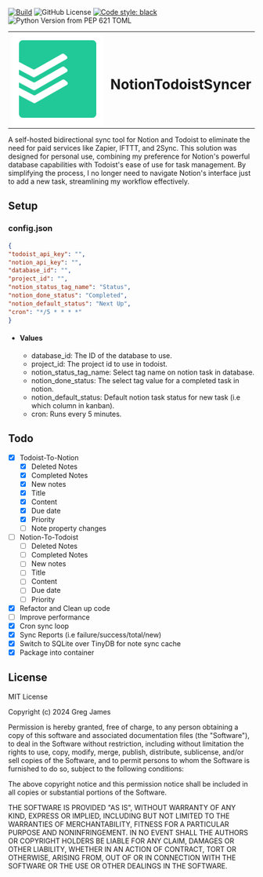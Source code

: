 [![Build](https://github.com/gregyjames/notion_todoist_syncer/actions/workflows/python-app.yml/badge.svg?event=push)](https://github.com/gregyjames/notion_todoist_syncer/actions/workflows/python-app.yml)
![GitHub License](https://img.shields.io/github/license/gregyjames/notion_todoist_syncer)
[![Code style: black](https://img.shields.io/badge/code%20style-black-000000.svg)](https://github.com/psf/black)
![Python Version from PEP 621 TOML](https://img.shields.io/python/required-version-toml?tomlFilePath=https%3A%2F%2Fraw.githubusercontent.com%2Fgregyjames%2Fnotion_todoist_syncer%2Frefs%2Fheads%2Fmain%2Fpyproject.toml)

<table style="border: none;">
<tr style="border: none;">
  <td style="border: none;">
    <img src="./icon.svg">
  </td>
  <td style="border: none;">
    <h1>NotionTodoistSyncer</h1>
  </td>
</tr>
</table>

A self-hosted bidirectional sync tool for Notion and Todoist to eliminate the need for paid services like Zapier, IFTTT, and 2Sync. This solution was designed for personal use, combining my preference for Notion's powerful database capabilities with Todoist's ease of use for task management. By simplifying the process, I no longer need to navigate Notion's interface just to add a new task, streamlining my workflow effectively.

## Setup
### config.json
```json
{
"todoist_api_key": "",
"notion_api_key": "",
"database_id": "",
"project_id": "",
"notion_status_tag_name": "Status",
"notion_done_status": "Completed",
"notion_default_status": "Next Up",
"cron": "*/5 * * * *"
}
```
- #### Values
	- database_id: The ID of the database to use.
	- project_id: The project id to use in todoist.
	- notion_status_tag_name: Select tag name on notion task in database.
	- notion_done_status: The select tag value for a completed task in notion.
	- notion_default_status: Default notion task status for new task (i.e which column in kanban).
	- cron: Runs every 5 minutes.
## Todo

- [x] Todoist-To-Notion
  - [x]   Deleted Notes
  - [x]   Completed Notes
  - [x]   New notes
    - [x] Title
    - [x] Content
    - [x] Due date
    - [x] Priority
  - [ ] Note property changes        
- [ ] Notion-To-Todoist
  - [ ]   Deleted Notes
  - [ ]   Completed Notes
  - [ ]   New notes
    - [ ] Title
    - [ ] Content
    - [ ] Due date
    - [ ] Priority
- [x] Refactor and Clean up code
- [ ] Improve performance
- [x] Cron sync loop
- [x] Sync Reports (i.e failure/success/total/new)
- [x] Switch to SQLite over TinyDB for note sync cache
- [x] Package into container

## License 
MIT License

Copyright (c) 2024 Greg James

Permission is hereby granted, free of charge, to any person obtaining a copy
of this software and associated documentation files (the "Software"), to deal
in the Software without restriction, including without limitation the rights
to use, copy, modify, merge, publish, distribute, sublicense, and/or sell
copies of the Software, and to permit persons to whom the Software is
furnished to do so, subject to the following conditions:

The above copyright notice and this permission notice shall be included in all
copies or substantial portions of the Software.

THE SOFTWARE IS PROVIDED "AS IS", WITHOUT WARRANTY OF ANY KIND, EXPRESS OR
IMPLIED, INCLUDING BUT NOT LIMITED TO THE WARRANTIES OF MERCHANTABILITY,
FITNESS FOR A PARTICULAR PURPOSE AND NONINFRINGEMENT. IN NO EVENT SHALL THE
AUTHORS OR COPYRIGHT HOLDERS BE LIABLE FOR ANY CLAIM, DAMAGES OR OTHER
LIABILITY, WHETHER IN AN ACTION OF CONTRACT, TORT OR OTHERWISE, ARISING FROM,
OUT OF OR IN CONNECTION WITH THE SOFTWARE OR THE USE OR OTHER DEALINGS IN THE
SOFTWARE.
